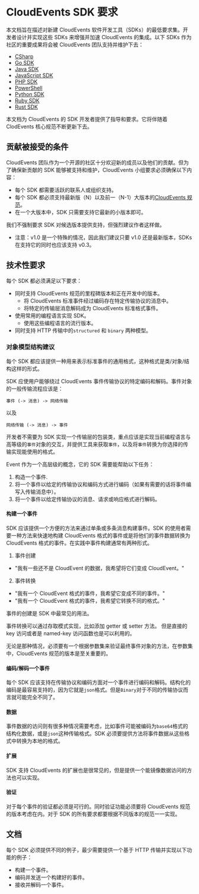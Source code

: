 # CloudEvents SDK 要求

本文档旨在描述对新建 CloudEvents 软件开发工具（SDKs）的最低要求集。开发者设计并实现这些 SDKs 来增强并加速 CloudEvents 的集成。以下 SDKs 作为社区的重要成果将会被 CloudEvents 团队支持并维护下去：

- [CSharp](https://github.com/cloudevents/sdk-csharp)
- [Go SDK](https://github.com/cloudevents/sdk-go)
- [Java SDK](https://github.com/cloudevents/sdk-java)
- [JavaScript SDK](https://github.com/cloudevents/sdk-javascript)
- [PHP SDK](https://github.com/cloudevents/sdk-php)
- [PowerShell](https://github.com/cloudevents/sdk-powershell)
- [Python SDK](https://github.com/cloudevents/sdk-python)
- [Ruby SDK](https://github.com/cloudevents/sdk-ruby)
- [Rust SDK](https://github.com/cloudevents/sdk-rust)

本文档为 CloudEvents 的 SDK 开发者提供了指导和要求。它将伴随着 ClodEvents 核心规范不断更新下去。

## 贡献被接受的条件

CloudEvents 团队作为一个开源的社区十分欢迎新的成员以及他们的贡献。但为了确保新贡献的 SDK 能够被支持和维护，CloudEvents 小组要求必须确保以下内容：

- 每个 SDK 都需要活跃的联系人或组织支持。
- 每个 SDK 都必须支持最新版（N）以及前一（N-1）大版本的[CloudEvents 规范](../spec.md)。
- 在一个大版本中，SDK 只需要支持它最新的小版本即可。

我们不强制要求 SDK 对候选版本提供支持，但强烈建议作者这样做。

- 注意：v1.0 是一个特殊的情况，因此我们建议只要 v1.0 还是最新版本，SDKs 在支持它的同时也应该支持 v0.3。

## 技术性要求

每个 SDK 都必须满足以下要求：

- 同时支持 CloudEvents 规范的里程碑版本和正在开发中的版本。
  - 将 CloudEvents 标准事件经过编码存在特定传输协议的消息中。
  - 将特定的传输层消息解码成为 CloudEvents 标准格式事件。
- 使用常用的编程语言实现 SDK。
  - 使用这些编程语言的流行版本。
- 同时支持 HTTP 传输中的`structured` 和 `binary` 两种模型。

### 对象模型结构建议

每个 SDK 都应该提供一种用来表示标准事件的通用格式，这种格式是类/对象/结构这样的形式。

SDK 应使用户能够绕过 CloudEvents 事件传输协议的特定编码和解码。事件对象的一般传输流程应该是：

```
事件 (-> 消息) -> 网络传输
```

以及

```
网络传输 (-> 消息) -> 事件
```

开发者不需要为 SDK 实现一个传输层的包装类，重点应该是实现当前编程语言与高等级的`事件`对象的交互，并提供工具来获取`事件`，以及将`事件`转换为你选择的传输实现能使用的格式。

Event 作为一个高层级的概念，它的 SDK 需要能帮助以下任务：

1. 构造一个事件.
1. 将一个事件以给定的传输协议和编码方式进行编码（如果有需要的话将事件编写入传输消息中）。
1. 将一个事件以给定传输协议的消息、请求或响应格式进行解码。

#### 构建一个事件

SDK 应该提供一个方便的方法来通过单条或多条消息构建事件。SDK 的使用者需要一种方法来快速地构建 CloudEvents 格式的事件或是将他们的事件数据转换为 CloudEvents 格式的事件。在实践中事件构建通常有两种形式。

1. 事件创建

- "我有一些还不是 CloudEvent 的数据，我希望将它们变成 CloudEvent。"

2. 事件转换

- "我有一个 CloudEvent 格式的事件，我希望它变成不同的事件。"
- "我有一个 CloudEvent 格式的事件，我希望它转换不同的格式。"

事件的创建是 SDK 中最常见的用法。

事件转换可以通过存取模式实现，比如添加 getter 或 setter 方法。 但是直接的 key 访问或者是 named-key 访问函数也是可以利用的。

无论是那种情况，必须要有一个根据参数集来验证最终事件对象的方法，在参数集中，CloudEvents 规范的版本是至关重要的。

#### 编码/解码一个事件

每个 SDK 应该支持在传输协议和编码方面对一个事件进行编码和解码。结构化的编码是最容易支持的，因为它就是`json`格式。但是`Binary`对于不同的传输协议而言就可能完全不同了。

#### 数据

事件数据的访问则有很多种情况需要考虑，比如事件可能被编码为`base64`格式的结构化数据，或是`json`这种传输格式。SDK 必须要提供方法将事件数据从这些格式中转换为本地的格式。

#### 扩展

SDK 支持 CloudEvents 的扩展也是很常见的，但是提供一个能镜像数据访问的方法也可以实现。

#### 验证

对于每个事件的验证都必须是可行的。同时验证功能必须要将 CloudEvents 规范的版本考虑在内。对于 SDK 的所有要求都要根据不同版本的规范一一实现。

## 文档

每个 SDK 必须提供不同的例子，最少需要提供一个基于 HTTP 传输并实现以下功能的例子：

- 构建一个事件。
- 编码并发送一个构建好的事件。
- 接收并解码一个事件。
